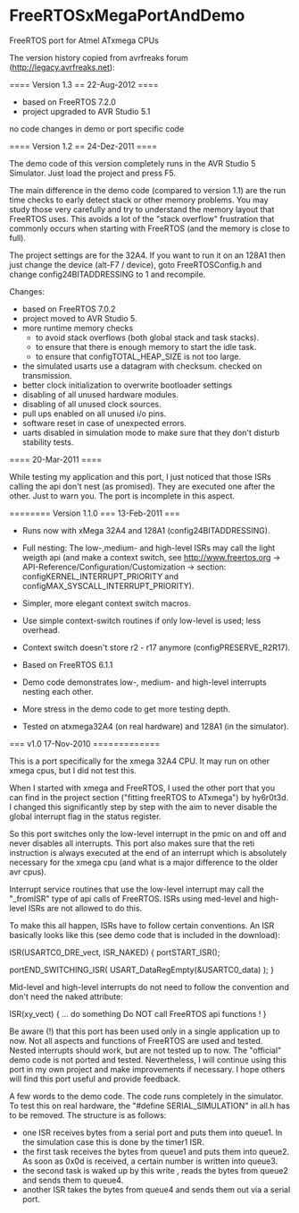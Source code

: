 # FreeRTOSxMegaPortAndDemo
FreeRTOS port for Atmel ATxmega CPUs

The version history copied from avrfreaks forum (http://legacy.avrfreaks.net):

==== Version 1.3 == 22-Aug-2012 ====

- based on FreeRTOS 7.2.0
- project upgraded to AVR Studio 5.1 

no code changes in demo or port specific code

==== Version 1.2 == 24-Dez-2011 ====

The demo code of this version completely runs in the AVR Studio 5 Simulator. Just load the project and press F5. 

The main difference in the demo code (compared to version 1.1) are the run time checks to early detect stack or other memory problems. You may study those very carefully and try to understand the memory layout that FreeRTOS uses. This avoids a lot of the "stack overflow" frustration that commonly occurs when starting with FreeRTOS (and the memory is close to full).

The project settings are for the 32A4. If you want to run it on an 128A1 then just change the device (alt-F7 / device), goto FreeRTOSConfig.h and change config24BITADDRESSING to 1 and recompile.

Changes:
- based on FreeRTOS 7.0.2
- project moved to AVR Studio 5.
- more runtime memory checks
    - to avoid stack overflows (both global stack and task stacks).
    - to ensure that there is enough memory to start the idle task.
    - to ensure that configTOTAL_HEAP_SIZE is not too large.
- the simulated usarts use a datagram with checksum. checked on transmission.
- better clock initialization to overwrite bootloader settings
- disabling of all unused hardware modules.
- disabling of all unused clock sources.
- pull ups enabled on all unused i/o pins.
- software reset in case of unexpected errors.
- uarts disabled in simulation mode to make sure that they don't disturb stability tests.

==== 20-Mar-2011 ====

While testing my application and this port, I just noticed that those ISRs
calling the api don't nest (as promised). They are executed one after the 
other. Just to warn you. The port is incomplete in this aspect.

======== Version 1.1.0 === 13-Feb-2011 ===

- Runs now with xMega 32A4 and 128A1 (config24BITADDRESSING).
- Full nesting: The low-,medium- and high-level ISRs may call the light weigth api (and make a context switch, see http://www.freertos.org -> API-Reference/Configuration/Customization -> section: configKERNEL_INTERRUPT_PRIORITY and configMAX_SYSCALL_INTERRUPT_PRIORITY).

- Simpler, more elegant context switch macros.
- Use simple context-switch routines if only low-level is used; less overhead.
- Context switch doesn't store r2 - r17 anymore (configPRESERVE_R2R17).
- Based on FreeRTOS 6.1.1
- Demo code demonstrates low-, medium- and high-level interrupts nesting
each other.
- More stress in the demo code to get more testing depth.
- Tested on atxmega32A4 (on real hardware) and 128A1 (in the simulator).

=== v1.0 17-Nov-2010 =============

This is a port specifically for the xmega 32A4 CPU. It may run on other xmega cpus, but I did not test this.

When I started with xmega and FreeRTOS, I used the other port that you can find in the project section ("fitting freeRTOS to ATxmega") by hy6r0t3d. I changed this significantly step by step with the aim to never disable the global interrupt flag in the status register.

So this port switches only the low-level interrupt in the pmic on and off and never disables all interrupts. This port also makes sure that the reti instruction is always executed at the end of an interrupt which is absolutely necessary for the xmega cpu (and what is a major difference to the older avr cpus). 

Interrupt service routines that use the low-level interrupt may call the "_fromISR" type of api calls of FreeRTOS. ISRs using med-level and high-level ISRs are not allowed to do this.

To make this all happen, ISRs have to follow certain conventions. An ISR basically looks like this (see demo code that is included in the download):

ISR(USARTC0_DRE_vect, ISR_NAKED)
{
portSTART_ISR();

portEND_SWITCHING_ISR( USART_DataRegEmpty(&USARTC0_data) );
}


Mid-level and high-level interrupts do not need to follow the convention and don't need the naked attribute:

ISR(xy_vect)
{
... do something
Do NOT call FreeRTOS api functions !
}

Be aware (!) that this port has been used only in a single application up to now. Not all aspects and functions of FreeRTOS are used and tested. Nested interrupts should work, but are not tested up to now. The "official" demo code is not ported and tested. Nevertheless, I will continue using this port in my own project and make improvements if necessary. I hope others will find this port useful and provide feedback.

A few words to the demo code. The code runs completely in the simulator. To test this on real hardware, the "#define SERIAL_SIMULATION" in all.h has to be removed. 
The structure is as follows:
- one ISR receives bytes from a serial port and puts them into queue1.
In the simulation case this is done by the timer1 ISR.
- the first task receives the bytes from queue1 and puts them into
queue2. As soon as 0x0d is received, a certain number is
written into queue3.
- the second task is waked up by this write , reads the bytes from queue2
and sends them to queue4.
- another ISR takes the bytes from queue4 and sends them out via
a serial port.


